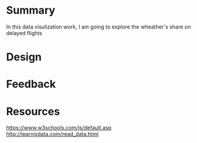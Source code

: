 # Summary
In this data visulization work, I am going to explore the wheather's share on delayed flights

# Design


# Feedback


# Resources
https://www.w3schools.com/js/default.asp
http://learnjsdata.com/read_data.html
